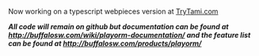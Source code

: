 Now working on a typescript webpieces version at [TryTami.com](https://trytami.com)

***All code will remain on github but documentation can be found at  http://buffalosw.com/wiki/playorm-documentation/ and the feature list can be found at http://buffalosw.com/products/playorm/***


